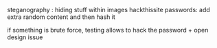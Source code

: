 steganography : hiding stuff within images
hackthissite
passwords: add extra random content and then hash it

if something is brute force, testing allows to hack the password + open design issue

